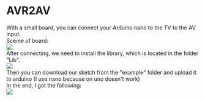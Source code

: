 # AVR2AV 
With a small board, you can connect your Arduino nano to the TV to the AV input.  
Sceme of board:  
![](https://user-images.githubusercontent.com/93592475/148544894-621ab9fa-a9bf-4493-8ab3-1c1f5bfe1419.png)  
After connecting, we need to install the library, which is located in the folder "Lib".  
![](https://user-images.githubusercontent.com/93592475/148673746-1b7b8d87-b912-4c31-9a48-1cddca915c8e.png)  
Then you can download our sketch from the "example" folder and upload it to arduino (I use nano because on uno doesn't work)  
In the end, I got the following:  
![](https://user-images.githubusercontent.com/93592475/148674404-f1bda609-6d9f-46c9-9eb5-baa517e8eec8.jpg)
